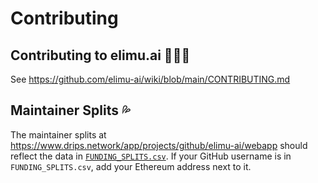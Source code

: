 # Contributing

## Contributing to elimu.ai 👩🏽‍💻

See https://github.com/elimu-ai/wiki/blob/main/CONTRIBUTING.md

## Maintainer Splits 💦

The maintainer splits at https://www.drips.network/app/projects/github/elimu-ai/webapp should reflect the data in [`FUNDING_SPLITS.csv`](FUNDING_SPLITS.csv). If your GitHub username is in `FUNDING_SPLITS.csv`, add your Ethereum address next to it.
